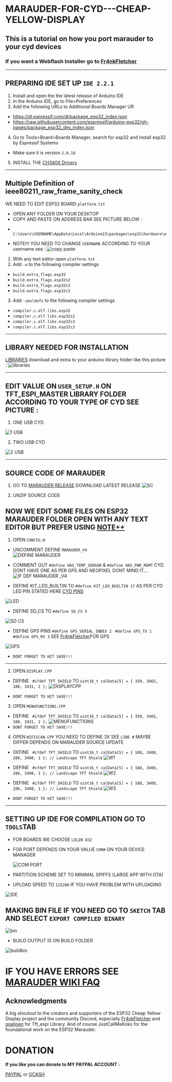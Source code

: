 # **MARAUDER-FOR-CYD---CHEAP-YELLOW-DISPLAY**


##  **This is a tutorial on how you port marauder to your cyd devices**

### If you want a Webflash Installer go to [Fr4nkFletcher](https://github.com/Fr4nkFletcher/ESP32-Marauder-Cheap-Yellow-Display)



---
## PREPARING IDE SET UP  `IDE 2.2.1`
1. Install and open the the latest release of Arduino IDE
2. In the Arduino IDE, go to File>Preferences
3. Add the following URLs to Additional Boards Manager UR
- https://dl.espressif.com/dl/package_esp32_index.json
- https://raw.githubusercontent.com/espressif/arduino-esp32/gh-pages/package_esp32_dev_index.json
4. Go to Tools>Board>Boards Manager, search for esp32 and install esp32 by Espressif Systems
  - Make sure it is version `2.0.10`
5. INSTALL THE [ CH340X Drivers](https://learn.sparkfun.com/tutorials/how-to-install-ch340-drivers/all)

---
## Multiple Definition of ieee80211_raw_frame_sanity_check 
 WE NEED TO EDIT ESP32 BOARD `platform.txt`
- OPEN ANY FOLDER ON YOUR DESKTOP
- COPY AND PASTE ON ADDRESS BAR SEE PICTURE BELOW :
-       C:\Users\USERNAME\AppData\Local\Arduino15\packages\esp32\hardware\esp32
- NOTE!!! YOU NEED TO CHANGE `USERNAME` ACCORDING TO YOUR username see  :
![copy paste](https://github.com/smoochiee/MARAUDER-FOR-CYD---CHEAP-YELLOW-DISPLAY/assets/30816448/0c5fbf73-f3e2-49dc-81dd-1c0571941c3c)


1. With any text editor open `platform.txt`
2. Add `-w` to the following compiler settings
- `build.extra_flags.esp32`
- `build.extra_flags.esp32s2`
- `build.extra_flags.esp32s3`
- `build.extra_flags.esp32c3`
3. Add `-zmuldefs` to the following compiler settings
- `compiler.c.elf.libs.esp32`
- `compiler.c.elf.libs.esp32s2`
- `compiler.c.elf.libs.esp32s3`
- `compiler.c.elf.libs.esp32c3`


---




## LIBRARY NEEDED FOR INSTALLATION   
[LIBRARIES](https://github.com/smoochiee/MARAUDER-FOR-CYD---CHEAP-YELLOW-DISPLAY/blob/main/libraries.zip) download and extra to your arduino library folder like this picture :
![libraries](https://github.com/smoochiee/MARAUDER-FOR-CYD---CHEAP-YELLOW-DISPLAY/assets/30816448/019e8df8-b1ba-4f48-9980-d94c43c0c3df)


---


## EDIT VALUE ON `USER_SETUP.H` ON TFT_ESPI_MASTER LIBRARY FOLDER ACCORDING TO YOUR TYPE OF CYD SEE PICTURE :

1. ONE USB CYD 

![1 USB](https://github.com/smoochiee/MARAUDER-FOR-CYD---CHEAP-YELLOW-DISPLAY/assets/30816448/97002eb9-49a4-4056-a080-696cf09d2c43)

2. TWO USB CYD

![2 USB](https://github.com/smoochiee/MARAUDER-FOR-CYD---CHEAP-YELLOW-DISPLAY/assets/30816448/37f05cab-d561-453b-a51b-6830da03d236)


---
## SOURCE CODE OF MARAUDER
1. GO TO [MARAUDER RELEASE](https://github.com/justcallmekoko/ESP32Marauder/releases) DOWNLOAD LATEST RELEASE
![SC](https://github.com/smoochiee/MARAUDER-FOR-CYD---CHEAP-YELLOW-DISPLAY/assets/30816448/d7b4e7c9-09ac-420c-8c30-687de588ea16)

   
2. UNZIP SOURCE CODE


## NOW WE EDIT SOME FILES ON ESP32 MARAUDER FOLDER OPEN WITH ANY TEXT EDITOR BUT PREFER USING [NOTE++](https://notepad-plus-plus.org/)
1. OPEN `CONFIG.H`
  - UNCOMMENT DEFINE `MARAUDER_V4`    
    ![DEFINE MARAUDER](https://github.com/smoochiee/MARAUDER-FOR-CYD---CHEAP-YELLOW-DISPLAY/assets/30816448/6cdaf830-0d81-4c6d-a62f-aa726024887b)

 - COMMENT OUT `#define HAS_TEMP_SENSOR` & `#define HAS_PWR_MGMT`  CYD DONT HAVE ONE AS PER GPS AND NEOPIXEL DONT MIND IT....
      ![IF DEF MARAUDER _V4](https://github.com/smoochiee/MARAUDER-FOR-CYD---CHEAP-YELLOW-DISPLAY/assets/30816448/61c97e4d-3225-401d-ade0-10e43567bbdb)


- DEFINE  KIT_LED_BUILTIN  TO  `#define KIT_LED_BUILTIN 17` AS PER CYD LED PIN STATED HERE [CYD PINS](https://github.com/witnessmenow/ESP32-Cheap-Yellow-Display/blob/main/PINS.md)
  

![LED](https://github.com/smoochiee/MARAUDER-FOR-CYD---CHEAP-YELLOW-DISPLAY/assets/30816448/601c4831-3189-472d-83ba-f6800e3964d0)


   
 - DEFINE SD_CS  TO `#define SD_CS 5`

![SD CS](https://github.com/smoochiee/MARAUDER-FOR-CYD---CHEAP-YELLOW-DISPLAY/assets/30816448/7d5aa31e-e58f-4053-9c14-1c1e754d9fad)

- DEFINE GPS PINS   `#define GPS_SERIAL_INDEX 2` ` #define GPS_TX 1`  `#define GPS_RX 3` SEE [Fr4nkFletcher](https://github.com/Fr4nkFletcher/ESP32-Marauder-Cheap-Yellow-Display/tree/master)FOR GPS

![GPS](https://github.com/smoochiee/MARAUDER-FOR-CYD---CHEAP-YELLOW-DISPLAY/assets/30816448/2e8787d0-3048-46ef-8035-67ae6f1d2138)


  - `DONT FORGET TO HIT SAVE!!!`
 ---

2. OPEN `DISPLAY.CPP` 

- DEFINE ` #ifdef TFT_SHIELD` TO `uint16_t calData[5] = { 350, 3465, 188, 3431, 2 };` 
![DISPLAYCPP](https://github.com/smoochiee/MARAUDER-FOR-CYD---CHEAP-YELLOW-DISPLAY/assets/30816448/68466006-29b4-4b84-9ca2-58449072b924)

- `DONT FORGET TO HIT SAVE!!!`

3. OPEN `MENUFUNCTIONS.CPP` 
 - DEFINE ` #ifdef TFT_SHIELD` TO `uint16_t calData[5] = { 350, 3465, 188, 3431, 2 };`
   ![MENUFUNCTIONS](https://github.com/smoochiee/MARAUDER-FOR-CYD---CHEAP-YELLOW-DISPLAY/assets/30816448/d4a11a22-7bd1-492c-98c6-9451e1511638)
- `DONT FORGET TO HIT SAVE!!!`

4. OPEN `WIFISCAN.CPP` YOU NEED TO DEFINE 3X SEE `LINE #` MAYBE DIFFER DEPENDS ON MARAUDER SOURCE UPDATE
 - DEFINE ` #ifdef TFT_SHIELD` TO  `uint16_t calData[5] = { 188, 3408, 286, 3498, 1 }; // Landscape TFT Shield`
   ![W1](https://github.com/smoochiee/MARAUDER-FOR-CYD---CHEAP-YELLOW-DISPLAY/assets/30816448/6ecbe12e-aac9-4a21-aee2-61a10042e0e2)
- DEFINE  ` #ifdef TFT_SHIELD` TO  `uint16_t calData[5] = { 188, 3408, 286, 3498, 1 }; // Landscape TFT Shield`
![W2](https://github.com/smoochiee/MARAUDER-FOR-CYD---CHEAP-YELLOW-DISPLAY/assets/30816448/191f7d7c-4520-4380-8fdb-784479b07869)

- DEFINE ` #ifdef TFT_SHIELD` TO  `uint16_t calData[5] = { 188, 3408, 286, 3498, 1 }; // Landscape TFT Shield`
![W3](https://github.com/smoochiee/MARAUDER-FOR-CYD---CHEAP-YELLOW-DISPLAY/assets/30816448/2177fce2-4664-4b86-ac62-9a9c87ed0006)

- `DONT FORGET TO HIT SAVE!!!`
---
  

## SETTING UP IDE FOR COMPILATION  GO TO ` TOOLS `TAB

- FOR BOARDS WE CHOOSE `LOLIN D32`
- FOR PORT DEPENDS ON YOUR VALUE `COM#` ON YOUR DEVICE MANAGER

  
  ![COM PORT](https://github.com/smoochiee/MARAUDER-FOR-CYD---CHEAP-YELLOW-DISPLAY/assets/30816448/7594ebbc-f253-4c9d-ae16-6afad7ae95fd)
- PARTITION SCHEME SET TO MINIMAL SPIFFS (LARGE APP WITH OTA)

- UPLOAD SPEED TO `115200` IF YOU HAVE PROBLEM WITH UPLOADING

![IDE](https://github.com/smoochiee/MARAUDER-FOR-CYD---CHEAP-YELLOW-DISPLAY/assets/30816448/3e767abc-c7d0-4e01-a67d-6de825e26af9)


## MAKING BIN FILE IF YOU NEED  GO TO `SKETCH` TAB AND SELECT `EXPORT COMPILED BINARY`
 ![bin](https://github.com/smoochiee/MARAUDER-FOR-CYD---CHEAP-YELLOW-DISPLAY/assets/30816448/31e7d53c-2002-4f02-a1b4-72abdf77b28e)

 - BUILD OUTPUT IS ON BUILD FOLDER 
   


![buildbin](https://github.com/smoochiee/MARAUDER-FOR-CYD---CHEAP-YELLOW-DISPLAY/assets/30816448/92622215-f8ad-48bf-9053-a6ab1ff7fc44)


# IF YOU HAVE ERRORS SEE [MARAUDER WIKI FAQ](https://github.com/justcallmekoko/ESP32Marauder/wiki/faq)


## Acknowledgments

A big shoutout to the creators and supporters of the ESP32 Cheap Yellow Display project and the community Discord, 
especially
[Fr4nkFletcher](https://github.com/Fr4nkFletcher/ESP32-Marauder-Cheap-Yellow-Display) and [ggaljoen](https://github.com/ggaljoen) for Tft_espi Library. 
And of course JustCallMeKoko for the foundational work on the ESP32 Marauder.
     

# DONATION
**If you like you can donate to MY PAYPAL ACCOUNT :**


[PAYPAL](https://paypal.me/smoochieelee?country.x=PH&locale.x=en_US)
or
[GCASH](https://github.com/smoochiee/Ble-jammer/blob/main/GCash-MyQR-16032024181536.PNG.jpg)






